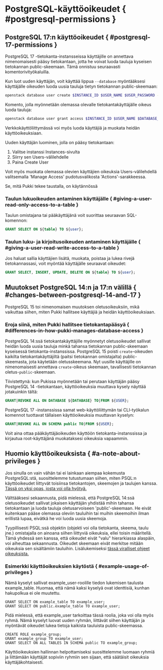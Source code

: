 # PostgreSQL-käyttöoikeudet { #postgresql-permissions }

## PostgreSQL 17:n käyttöoikeudet { #postgresql-17-permissions }

PostgreSQL 17 -tietokanta-instansseissa käyttäjille on annettava nimenomaisesti pääsy tietokantaan, jotta he voivat luoda tauluja kyseisen tietokannan public-skeemaan. Tämä onnistuu seuraavasti komentorivityökaluilla.

Kun luot uuden käyttäjän, voit käyttää lippua `--database` myöntääksesi käyttäjälle oikeuden luoda uusia tauluja tietyn tietokannan public-skeemaan:

```sh
openstack database user create $INSTANCE_ID $USER_NAME $USER_PASSWORD --database $DATABASE_NAME
```

Komento, jolla myönnetään olemassa olevalle tietokantakäyttäjälle oikeus luoda tauluja:
```sh
openstack database user grant access $INSTANCE_ID $USER_NAME $DATABASE_NAME
```

Verkkokäyttöliittymässä voi myös luoda käyttäjiä ja muokata heidän käyttöoikeuksiaan.

Uuden käyttäjän luominen, jolla on pääsy tietokantaan:

  1. Valitse instanssi Instances-sivulta
  2. Siirry sen Users-välilehdelle
  3. Paina Create User

Voit myös muokata olemassa olevien käyttäjien oikeuksia Users-välilehdellä valitsemalla 'Manage Access' pudotusvalikosta 'Actions'-sarakkeessa.

Se, mitä Pukki tekee taustalla, on käytännössä

### Taulun lukuoikeuden antaminen käyttäjälle { #giving-a-user-read-only-access-to-a-table }
Taulun omistajana tai pääkäyttäjänä voit suorittaa seuraavan SQL-komennon:

```sql
GRANT SELECT ON ${table} TO ${user};
```

### Taulun luku- ja kirjoitusoikeuden antaminen käyttäjälle { #giving-a-user-read-write-access-to-a-table }

Jos haluat sallia käyttäjien lisätä, muokata, poistaa ja lukea rivejä tietokannassasi, voit myöntää käyttäjälle seuraavat oikeudet:

```sql
GRANT SELECT, INSERT, UPDATE, DELETE ON ${table} TO ${user};
```


## Muutokset PostgreSQL 14:n ja 17:n välillä { #changes-between-postgresql-14-and-17 }

PostgreSQL 15 toi nimenomaisen muutoksen oletusoikeuksiin, mikä vaikuttaa siihen, miten Pukki hallitsee käyttäjiä ja heidän käyttöoikeuksiaan.

### Eroja siinä, miten Pukki hallitsee tietokantapääsyä { #differences-in-how-pukki-manages-database-access }

PostgreSQL 14:ssä tietokantakäyttäjille myönnetyt oletusoikeudet sallivat heidän luoda uusia tauluja minkä tahansa tietokannan public-skeemaan kyseisessä tietokanta-instanssissa. PostgreSQL 15 poisti `create`-oikeuden kaikilta tietokantakäyttäjiltä (paitsi tietokannan omistajalta) public-skeemasta, jota käytetään oletusskeemana. Nyt uusille käyttäjille on nimenomaisesti annettava `create`-oikeus skeemaan, tavallisesti tietokannan oletus-`public`-skeemaan.

Tiivistettynä: kun Pukissa myönnetään tai perutaan käyttäjän pääsy PostgreSQL 14 -tietokantaan, käyttöoikeuksia muuttava kysely näyttää jotakuinkin tältä:

```sql
GRANT|REVOKE ALL ON DATABASE ${DATABASE} TO|FROM ${USER};
```

PostgreSQL 17 -instanssissa samat web-käyttöliittymän tai CLI-työkalun komennot tuottavat tällaisen käyttöoikeuksia muuttavan kyselyn:

```sql
GRANT|REVOKE ALL ON SCHEMA public TO|FROM ${USER};
```

Voit aina ottaa pääkäyttäjäoikeuden käyttöön tietokanta-instanssissa ja kirjautua root-käyttäjänä muokataksesi oikeuksia vapaammin.


## Huomio käyttöoikeuksista { #a-note-about-privileges }

Jos sinulla on vain vähän tai ei lainkaan aiempaa kokemusta PostgreSQL:stä, suosittelemme tutustumaan siihen, miten PSQL:n käyttöoikeudet liittyvät toisiinsa tietokantojen, skeemojen ja taulujen kanssa. [Tässä on yksi opas, josta voi olla hyötyä.](https://www.postgresqltutorial.com/postgresql-administration/postgresql-schema/)

Välttääksesi sekaannusta, pidä mielessä, että PostgreSQL 14:ssä oletusoikeudet sallivat jokaisen käyttäjän yhdistää mihin tahansa tietokantaan ja luoda tauluja oletusarvoiseen 'public'-skeemaan. He eivät kuitenkaan pääse olemassa oleviin tauluihin tai muihin skeemoihin ilman erillistä lupaa, eivätkä he voi luoda uusia skeemoja.

Tyypillisesti PSQL:ssä objektin (objekti voi olla tietokanta, skeema, taulu jne.) omistajalla on ainoana siihen liittyviä oikeuksia, ellei toisin määritellä. Tämä yhdessä sen kanssa, että oikeudet eivät "valu" hierarkiassa alaspäin, voi aiheuttaa sekaannusta. Oikeudet skeemaan eivät merkitse mitään oikeuksia sen sisältämiin tauluihin. Lisälukemiseksi [tässä viralliset ohjeet oikeuksista.](https://www.postgresql.org/docs/14/ddl-priv.html)

### Esimerkki käyttöoikeuksien käytöstä { #example-usage-of-privileges }

Nämä kyselyt sallivat example_user-roolille tiedon lukemisen taulusta example_table. Huomaa, että nämä kaksi kyselyä ovat identtisiä, kunhan hakupolkua ei ole muutettu.

```
GRANT SELECT ON example_table TO example_user;
GRANT SELECT ON public.example_table TO example_user;
```

Pidä mielessä, että example_user tarkoittaa tässä roolia, joka voi olla myös ryhmä. Nämä kyselyt luovat uuden ryhmän, liittävät siihen käyttäjän ja myöntävät oikeudet lukea tietoja kaikista tauluista public-skeemassa.

```
CREATE ROLE example_group;
GRANT example_group TO example_user;
GRANT SELECT ON ALL TABLES IN SCHEMA public TO example_group;
```

Käyttöoikeuksien hallinnan helpottamiseksi suosittelemme luomaan ryhmiä ja liittämään käyttäjät sopiviin ryhmiin sen sijaan, että säätäisit oikeuksia käyttäjäkohtaisesti.